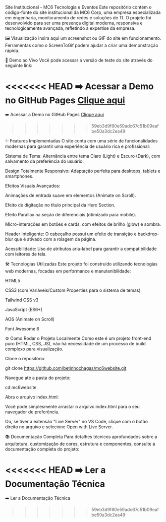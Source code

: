 Site Institucional - MC6 Tecnologia e Eventos
Este repositório contém o código-fonte do site institucional da MC6 Corp, uma empresa especializada em engenharia, monitoramento de redes e soluções de TI. O projeto foi desenvolvido para ser uma presença digital moderna, responsiva e tecnologicamente avançada, refletindo a expertise da empresa.

🖼️ Visualização
Insira aqui um screenshot ou GIF do site em funcionamento. Ferramentas como o ScreenToGif podem ajudar a criar uma demonstração rápida.

🚀 Demo ao Vivo
Você pode acessar a versão de teste do site através do seguinte link:

<<<<<<< HEAD
➡️ Acessar a Demo no GitHub Pages <a href="https://betinhochagas.github.io/mc6website/" target="blank">Clique aqui</a>
=======
➡️ Acessar a Demo no GitHub Pages <a href="https://betinhochagas.github.io/mc6website/">Clique aqui</a>
>>>>>>> 59eb3d9f60e59adc67c51b09eafbe50a3dc2ea49

✨ Features Implementadas
O site conta com uma série de funcionalidades modernas para garantir uma experiência de usuário rica e profissional:

Sistema de Tema: Alternância entre tema Claro (Light) e Escuro (Dark), com salvamento da preferência do usuário.

Design Totalmente Responsivo: Adaptação perfeita para desktops, tablets e smartphones.

Efeitos Visuais Avançados:

Animações de entrada suave em elementos (Animate on Scroll).

Efeito de digitação no título principal da Hero Section.

Efeito Parallax na seção de diferenciais (otimizado para mobile).

Micro-interações em botões e cards, com efeitos de brilho (glow) e sombra.

Header Inteligente: O cabeçalho possui um efeito de transição e backdrop-blur que é ativado com a rolagem da página.

Acessibilidade: Uso de atributos aria-label para garantir a compatibilidade com leitores de tela.

🛠️ Tecnologias Utilizadas
Este projeto foi construído utilizando tecnologias web modernas, focadas em performance e manutenibilidade:

HTML5

CSS3 (com Variáveis/Custom Properties para o sistema de temas)

Tailwind CSS v3

JavaScript (ES6+)

AOS (Animate on Scroll)

Font Awesome 6

⚙️ Como Rodar o Projeto Localmente
Como este é um projeto front-end puro (HTML, CSS, JS), não há necessidade de um processo de build complexo para visualização.

Clone o repositório:

git clone https://github.com/betinhochagas/mc6website.git

Navegue até a pasta do projeto:

cd mc6website

Abra o arquivo index.html:

Você pode simplesmente arrastar o arquivo index.html para o seu navegador de preferência.

Ou, se tiver a extensão "Live Server" no VS Code, clique com o botão direito no arquivo e selecione Open with Live Server.

📚 Documentação Completa
Para detalhes técnicos aprofundados sobre a arquitetura, customização de cores, estrutura e componentes, consulte a documentação completa do projeto:

<<<<<<< HEAD
➡️ <a href="https://github.com/betinhochagas/mc6website/blob/main/DOCUMENTATION.md" style="color: var(--accent-primary); text-decoration: none;">Ler a Documentação Técnica</a>
=======
➡️ <a href="https://github.com/betinhochagas/mc6website/blob/main/DOCUMENTATION.md" style="color: var(--accent-primary); text-decoration: none;">Ler a Documentação Técnica</a>
>>>>>>> 59eb3d9f60e59adc67c51b09eafbe50a3dc2ea49
